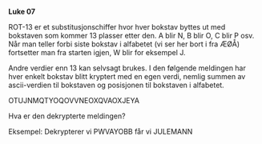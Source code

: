 **Luke 07**

ROT-13 er et substitusjonschiffer hvor hver bokstav byttes ut med bokstaven som kommer 13 plasser etter den. A blir N, B blir O, C blir P osv. Når man teller forbi siste bokstav i alfabetet (vi ser her bort i fra ÆØÅ) fortsetter man fra starten igjen, W blir for eksempel J.

Andre verdier enn 13 kan selvsagt brukes. I den følgende meldingen har hver enkelt bokstav blitt kryptert med en egen verdi, nemlig summen av ascii-verdien til bokstaven og posisjonen til bokstaven i alfabetet.

OTUJNMQTYOQOVVNEOXQVAOXJEYA

Hva er den dekrypterte meldingen?

Eksempel: Dekrypterer vi PWVAYOBB får vi JULEMANN